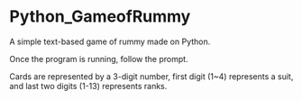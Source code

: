 # Python_GameofRummy
A simple text-based game of rummy made on Python.

Once the program is running, follow the prompt.

Cards are represented by a 3-digit number, first digit (1~4) represents a suit, and last two digits (1-13) represents ranks.
